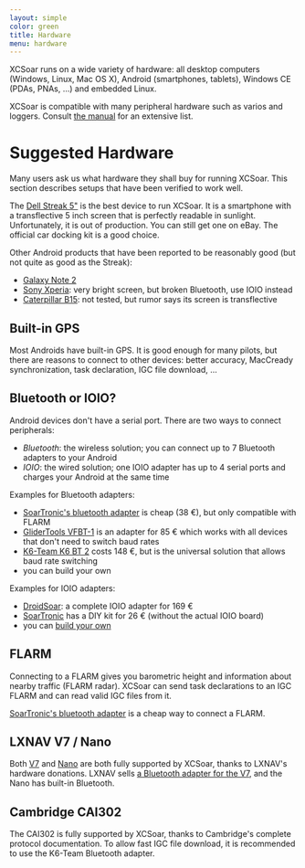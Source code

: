 ```yaml
---
layout: simple
color: green
title: Hardware
menu: hardware
---
```


XCSoar runs on a wide variety of hardware: all desktop computers
(Windows, Linux, Mac OS X), Android (smartphones, tablets), Windows CE
(PDAs, PNAs, ...) and embedded Linux.

XCSoar is compatible with many peripheral hardware such as varios and
loggers.  Consult [the manual](/discover/manual.html) for an extensive
list.

# Suggested Hardware

Many users ask us what hardware they shall buy for running XCSoar.
This section describes setups that have been verified to work well.

The [Dell Streak 5"](https://en.wikipedia.org/wiki/Dell_Streak) is the
best device to run XCSoar.  It is a smartphone with a transflective 5
inch screen that is perfectly readable in sunlight.  Unfortunately, it
is out of production.  You can still get one on eBay.  The official car
docking kit is a good choice.

Other Android products that have been reported to be reasonably good
(but not quite as good as the Streak):

- [Galaxy Note 2](http://www.samsung.com/galaxynoteII/)
- [Sony Xperia](http://www.sonymobile.com/gb/xperia/): very bright
  screen, but broken Bluetooth, use IOIO instead
- [Caterpillar B15](http://catphones.com/b15-smartphone): not tested,
  but rumor says its screen is transflective

## Built-in GPS

Most Androids have built-in GPS.  It is good enough for many pilots,
but there are reasons to connect to other devices: better accuracy,
MacCready synchronization, task declaration, IGC file download, ...

## Bluetooth or IOIO?

Android devices don't have a serial port.  There are two ways to
connect peripherals:

- *Bluetooth*: the wireless solution; you can connect up to 7
  Bluetooth adapters to your Android
- *IOIO*: the wired solution; one IOIO adapter has up to 4 serial
  ports and charges your Android at the same time

Examples for Bluetooth adapters:

- [SoarTronic's bluetooth adapter](http://www.soartronic.net/) is cheap (38 €), but only compatible with FLARM
- [GliderTools VFBT-1](http://www.glidertools.com/products/bluetooth-modul-pro-spojeni-loggeru-a-pda/)
  is an adapter for 85 € which works with all devices that don't need
  to switch baud rates
- [K6-Team K6 BT 2](http://www.k6-team.de/index.php?a=165) costs 148
  €, but is the universal solution that allows baud rate switching
- you can build your own

Examples for IOIO adapters:

- [DroidSoar](http://www.tvlnet.de/): a complete IOIO adapter for 169 €
- [SoarTronic](http://www.soartronic.net/) has a DIY kit for 26 €
  (without the actual IOIO board)
- you can [build your own](https://github.com/ytai/ioio/wiki)

## FLARM

Connecting to a FLARM gives you barometric height and information
about nearby traffic (FLARM radar).  XCSoar can send task declarations
to an IGC FLARM and can read valid IGC files from it.

[SoarTronic's bluetooth adapter](http://www.soartronic.net/) is a
cheap way to connect a FLARM.

## LXNAV V7 / Nano

Both [V7](http://www.lxnav.com/products/v7-v7d.html) and
[Nano](http://www.lxnav.com/products/nano.html) are both fully
supported by XCSoar, thanks to LXNAV's hardware donations.  LXNAV
sells
[a Bluetooth adapter for the V7](http://www.lxnav.com/accessories/v7-bluetooth.html),
and the Nano has built-in Bluetooth.

## Cambridge CAI302

The CAI302 is fully supported by XCSoar, thanks to Cambridge's
complete protocol documentation.  To allow fast IGC file download, it
is recommended to use the K6-Team Bluetooth adapter.
